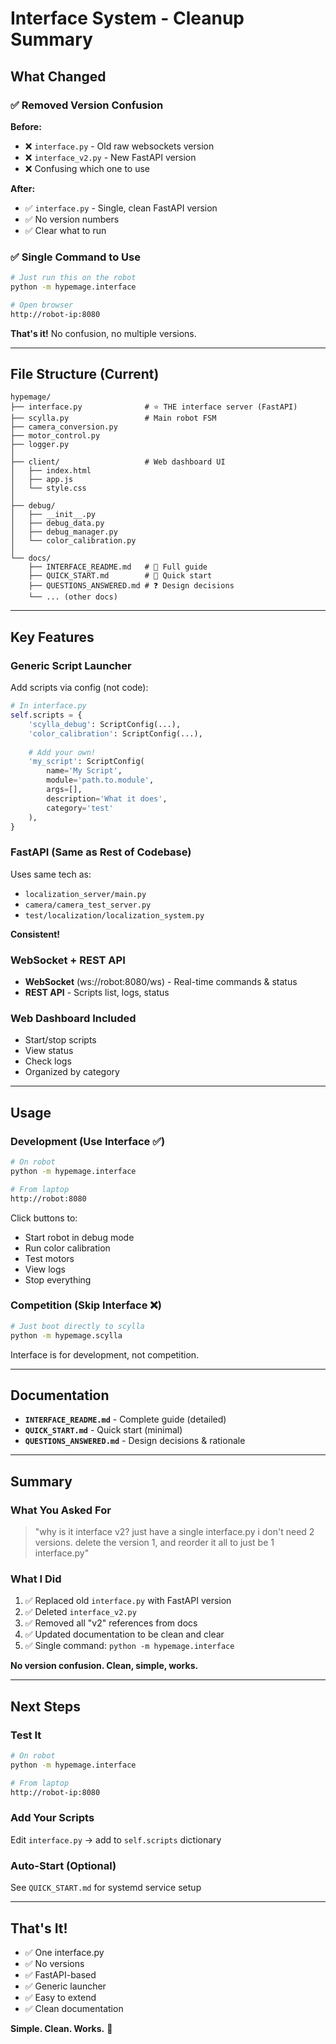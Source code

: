 # Interface System - Cleanup Summary

## What Changed

### ✅ Removed Version Confusion

**Before:**
- ❌ `interface.py` - Old raw websockets version
- ❌ `interface_v2.py` - New FastAPI version
- ❌ Confusing which one to use

**After:**
- ✅ `interface.py` - Single, clean FastAPI version
- ✅ No version numbers
- ✅ Clear what to run

### ✅ Single Command to Use

```bash
# Just run this on the robot
python -m hypemage.interface

# Open browser
http://robot-ip:8080
```

**That's it!** No confusion, no multiple versions.

---

## File Structure (Current)

```
hypemage/
├── interface.py              # ⭐ THE interface server (FastAPI)
├── scylla.py                 # Main robot FSM
├── camera_conversion.py
├── motor_control.py
├── logger.py
│
├── client/                   # Web dashboard UI
│   ├── index.html
│   ├── app.js
│   └── style.css
│
├── debug/
│   ├── __init__.py
│   ├── debug_data.py
│   ├── debug_manager.py
│   └── color_calibration.py
│
└── docs/
    ├── INTERFACE_README.md   # 📘 Full guide
    ├── QUICK_START.md        # 🚀 Quick start
    ├── QUESTIONS_ANSWERED.md # ❓ Design decisions
    └── ... (other docs)
```

---

## Key Features

### Generic Script Launcher

Add scripts via config (not code):

```python
# In interface.py
self.scripts = {
    'scylla_debug': ScriptConfig(...),
    'color_calibration': ScriptConfig(...),
    
    # Add your own!
    'my_script': ScriptConfig(
        name='My Script',
        module='path.to.module',
        args=[],
        description='What it does',
        category='test'
    ),
}
```

### FastAPI (Same as Rest of Codebase)

Uses same tech as:
- `localization_server/main.py`
- `camera/camera_test_server.py`
- `test/localization/localization_system.py`

**Consistent!**

### WebSocket + REST API

- **WebSocket** (ws://robot:8080/ws) - Real-time commands & status
- **REST API** - Scripts list, logs, status

### Web Dashboard Included

- Start/stop scripts
- View status
- Check logs
- Organized by category

---

## Usage

### Development (Use Interface ✅)

```bash
# On robot
python -m hypemage.interface

# From laptop
http://robot:8080
```

Click buttons to:
- Start robot in debug mode
- Run color calibration
- Test motors
- View logs
- Stop everything

### Competition (Skip Interface ❌)

```bash
# Just boot directly to scylla
python -m hypemage.scylla
```

Interface is for development, not competition.

---

## Documentation

- **`INTERFACE_README.md`** - Complete guide (detailed)
- **`QUICK_START.md`** - Quick start (minimal)
- **`QUESTIONS_ANSWERED.md`** - Design decisions & rationale

---

## Summary

### What You Asked For

> "why is it interface v2? just have a single interface.py i don't need 2 versions. delete the version 1, and reorder it all to just be 1 interface.py"

### What I Did

1. ✅ Replaced old `interface.py` with FastAPI version
2. ✅ Deleted `interface_v2.py`
3. ✅ Removed all "v2" references from docs
4. ✅ Updated documentation to be clean and clear
5. ✅ Single command: `python -m hypemage.interface`

**No version confusion. Clean, simple, works.**

---

## Next Steps

### Test It

```bash
# On robot
python -m hypemage.interface

# From laptop
http://robot-ip:8080
```

### Add Your Scripts

Edit `interface.py` → add to `self.scripts` dictionary

### Auto-Start (Optional)

See `QUICK_START.md` for systemd service setup

---

## That's It!

- ✅ One interface.py
- ✅ No versions
- ✅ FastAPI-based
- ✅ Generic launcher
- ✅ Easy to extend
- ✅ Clean documentation

**Simple. Clean. Works.** 🎯
